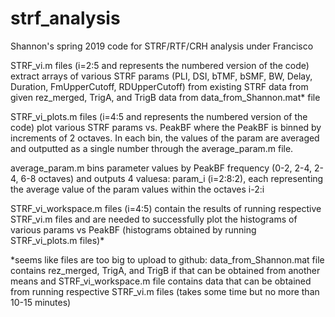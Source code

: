 # strf_analysis
Shannon's spring 2019 code for STRF/RTF/CRH analysis under Francisco

STRF_vi.m files (i=2:5 and represents the numbered version of the code) extract arrays of various STRF params (PLI, DSI, bTMF, bSMF, BW, Delay, Duration, FmUpperCutoff, RDUpperCutoff) from existing STRF data from given rez_merged, TrigA, and TrigB data from data_from_Shannon.mat* file

STRF_vi_plots.m files (i=4:5 and represents the numbered version of the code) plot various STRF params vs. PeakBF where the PeakBF is binned by increments of 2 octaves. In each bin, the values of the param are averaged and outputted as a single number through the average_param.m file.

average_param.m bins parameter values by PeakBF frequency (0-2, 2-4, 2-4, 6-8 octaves) and outputs 4 valuesa: param_i (i=2:8:2), each representing the average value of the param values within the octaves i-2:i

STRF_vi_workspace.m files (i=4:5) contain the results of running respective STRF_vi.m files and are needed to successfully plot the histograms of various params vs PeakBF (histograms obtained by running STRF_vi_plots.m files)*

*seems like files are too big to upload to github: data_from_Shannon.mat file contains rez_merged, TrigA, and TrigB if that can be obtained from another means and STRF_vi_workspace.m file contains data that can be obtained from running respective STRF_vi.m files (takes some time but no more than 10-15 minutes)

